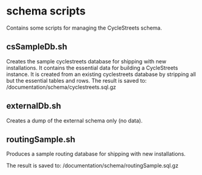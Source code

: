 # schema scripts

Contains some scripts for managing the CycleStreets schema.

## csSampleDb.sh

Creates the sample cyclestreets database for shipping with new installations.
It contains the essential data for building a CycleStreets instance.
It is created from an existing cyclestreets database by stripping all but the essential tables and rows.
The result is saved to:
/documentation/schema/cyclestreets.sql.gz

## externalDb.sh

Creates a dump of the external schema only (no data).


## routingSample.sh

Produces a sample routing database for shipping with new installations.

The result is saved to:
/documentation/schema/routingSample.sql.gz


